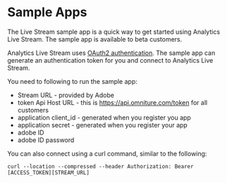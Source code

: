 # Sample Apps

The Live Stream sample app is a quick way to get started using Analytics Live Stream. The sample app is available to beta customers.

Analytics Live Stream uses [OAuth2 authentication](https://github.com/Adobe-Experience-Cloud/analytics-1.4-apis/blob/master/docs/authentication/index.md). The sample app can generate an authentication token for you and connect to Analytics Live Stream.

You need to following to run the sample app:

-   Stream URL - provided by Adobe
-   token Api Host URL - this is https://api.omniture.com/token for all customers
-   application client\_id - generated when you register you app
-   application secret - generated when you register your app
-   adobe ID
-   adobe ID password

You can also connect using a curl command, similar to the following:

```
curl --location --compressed --header Authorization: Bearer [ACCESS_TOKEN][STREAM_URL]
```

